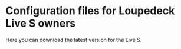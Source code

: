 # Configuration files for Loupedeck Live S owners

Here you can download the latest version for the Live S.
